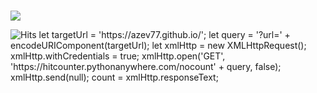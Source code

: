 ### <!-- Hi there 👋 -->

<!--
Count Github profile views
https://github.com/antonkomarev/github-profile-views-counter
-->

![](https://komarev.com/ghpvc/?username=azev77)


<!--
Count AZ website views

-->

<img src="https://hitcounter.pythonanywhere.com/nocount/tag.svg?url=https://azev77.github.io/" alt="Hits">
let targetUrl = 'https://azev77.github.io/';
let query = '?url=' + encodeURIComponent(targetUrl);
let xmlHttp = new XMLHttpRequest();
xmlHttp.withCredentials = true;
xmlHttp.open('GET', 'https://hitcounter.pythonanywhere.com/nocount' + query, false);
xmlHttp.send(null);
count = xmlHttp.responseText;










<!--
**azev77/azev77** is a ✨ _special_ ✨ repository because its `README.md` (this file) appears on your GitHub profile.

Here are some ideas to get you started:

- 🔭 I’m currently working on ...
- 🌱 I’m currently learning ...
- 👯 I’m looking to collaborate on ...
- 🤔 I’m looking for help with ...
- 💬 Ask me about ...
- 📫 How to reach me: ...
- 😄 Pronouns: ...
- ⚡ Fun fact: ...
-->
